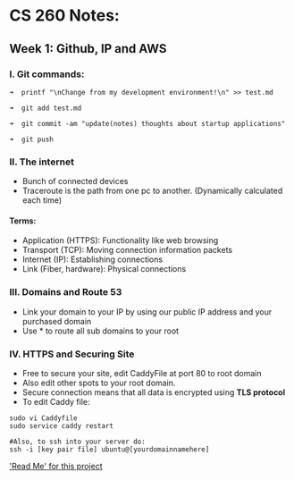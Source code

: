 # CS 260 Notes:

## Week 1: Github, IP and AWS
### I. Git commands:
```
➜  printf "\nChange from my development environment!\n" >> test.md

➜  git add test.md

➜  git commit -am "update(notes) thoughts about startup applications"

➜  git push
```

### II. The internet
- Bunch of connected devices
- Traceroute is the path from one pc to another. (Dynamically calculated each time)

#### Terms: 
- Application (HTTPS): Functionality like web browsing
- Transport (TCP): Moving connection information packets
- Internet (IP): Establishing connections
- Link (Fiber, hardware): Physical connections

### III. Domains and Route 53
- Link your domain to your IP by using our public IP address and your purchased domain
- Use * to route all sub domains to your root

### IV. HTTPS and Securing Site
- Free to secure your site, edit CaddyFile at port 80 to root domain
- Also edit other spots to your root domain. 
- Secure connection means that all data is encrypted using **TLS protocol**
- To edit Caddy file:
```
sudo vi Caddyfile
sudo service caddy restart

#Also, to ssh into your server do:
ssh -i [key pair file] ubuntu@[yourdomainnamehere]
```


['Read Me' for this project](docs/README.md)